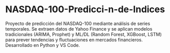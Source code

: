 # NASDAQ-100-Predicci-n-de-Indices
Proyecto de predicción del NASDAQ-100 mediante análisis de series temporales. Se extraen datos de Yahoo Finance y se aplican modelos tradicionales (ARIMA, Prophet) y ML/DL (Random Forest, XGBoost, LSTM) para prever tendencias y fluctuaciones en mercados financieros. Desarrollado en Python y VS Code.
